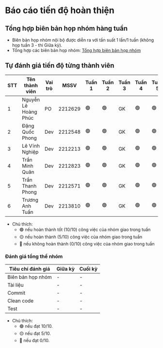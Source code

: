 # Báo cáo tiến độ hoàn thiện

## Tổng hợp biên bản họp nhóm hàng tuần
- Biên bản họp nhóm nội bộ được diễn ra với tần suất 1 lần/1 tuần (không họp tuần 3 - thi Giữa kỳ).
- Tổng hợp các biên bản họp nhóm: [Tổng hợp biên bản họp nhóm](https://www.canva.com/design/DAGS_GR8W7c/3DhbcAFdo0-Ls1OseWj3og/view?utm_content=DAGS_GR8W7c&utm_campaign=designshare&utm_medium=link&utm_source=editor)

## Tự đánh giá tiến độ từng thành viên
| STT | Tên thành viên               | Vai trò | MSSV     | Tuần 1 | Tuần 2 | Tuần 3 | Tuần 4 | Tuần 5 | Tuần 6 | Tuần 7 | Tuần 8 | Tuần 9 | Tuần 10 |
|-----|------------------------------|---------|----------| ------ | ------ | ------ | ------ | ------ | ------ | ------ | ------ | ------ | ------- |
| 1   | Nguyễn Lê Hoàng Phúc         | PO      | 2212629  | 🟢     | 🟢    | GK     | 🟢     | 🟢    | 🟢     | 🟢    | 🟢    | 🟢     | 🟢     |
| 2   | Đặng Quốc Phong              | Dev     | 2212548  | 🟢     | 🟢    | GK     | 🟢     | 🟢    | 🟢     | 🟢    | 🟢    | 🟢     | 🟢     |
| 3   | Lê Vĩnh Nghiệp               | Dev     | 2212213  | 🟢     | 🟢    | GK     | 🟢     | 🟢    | 🟢     | 🟢    | 🟢    | 🟢     | 🟢     |
| 4   | Trần Minh Quân               | Dev     | 2212823  | 🟢     | 🟢    | GK     | 🟢     | 🟢    | 🟢     | 🟢    | 🟢    | 🟢     | 🟢     |
| 5   | Trần Thanh Phong             | Dev     | 2212571  | 🟢     | 🟢    | GK     | 🟢     | 🟢    | 🟢     | 🟢    | 🟢    | 🟢     | 🟢     |
| 6   |	Trương Anh Tuấn              | Dev     | 2213810  | 🟢     | 🟢    | GK     | 🟢     | 🟢    | 🟢     | 🟢    | 🟢    | 🟢     | 🟢     |

- Chú thích:
    - 🟢 nếu hoàn thành tốt (10/10) công việc của nhóm giao trong tuần
    - 🟡 nếu hoàn thành (5/10) công việc của nhóm giao trong tuần
    - 🔴 nếu không hoàn thành (0/10) công việc của nhóm giao trong tuần

### Đánh giá tổng thể nhóm
| Tiêu chí đánh giá | Giữa kỳ | Cuối kỳ |
| ----------------- | ------- | ------- |
| Biên bản họp nhóm | -       | -       |
| Tài liệu          | -       | -       |
| Commit            | -       | -       |
| Clean code        | -       | -       |
| Test              | -       | -       |

- Chú thích:
  - 🟢 nếu đạt 10/10.
  - 🟡 nếu đạt 5/10.
  - 🔴 nếu đạt 0/10.

